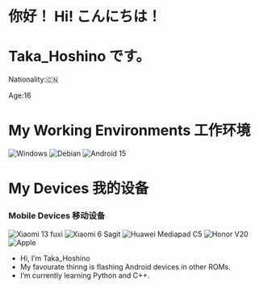 # 你好！ Hi!  こんにちは！

# Taka_Hoshino です。

Nationality::cn:

Age:16

# My Working Environments 工作环境

![Windows](https://img.shields.io/badge/Windows%2011%20Pro-0078D7?style=flat-square&logo=Windows&logoColor=ffffff)
![Debian](https://img.shields.io/badge/Debian%20GNU%2fLinux%2012%20(WSL2)-DD4814?style=flat-square&logo=debian&logoColor=ffffff)
![Android 15](https://img.shields.io/badge/Android15-3DDC84?style=flat-square&logo=android&logoColor=ffffff)

# My Devices 我的设备

### Mobile Devices 移动设备

![Xiaomi 13 fuxi](https://img.shields.io/badge/Xiaomi%2013%20(Fuxi)-FD4900?style=flat-square&logo=xiaomi&logoColor=ffffff)
![Xiaomi 6 Sagit](https://img.shields.io/badge/Xiaomi%206%20(Sagit)-FD4900?style=flat-square&logo=xiaomi&logoColor=ffffff)
![Huawei Mediapad C5](https://img.shields.io/badge/Huawei%20Mediapad%20C5-f50707?style=flat-square&logo=huawei&logoColor=ffffff)
![Honor V20](https://img.shields.io/badge/Honor%20V20-000000?style=flat-square&logo=Honor&logoColor=ffffff)
![Apple](https://img.shields.io/badge/iPhone%2012%20Pro%20Max-000000?style=flat-square&logo=Apple&logoColor=ffffff)

- Hi, I’m Taka_Hoshino
- My favourate thinng is flashing Android devices in other ROMs.
-  I’m currently learning Python and C++.


